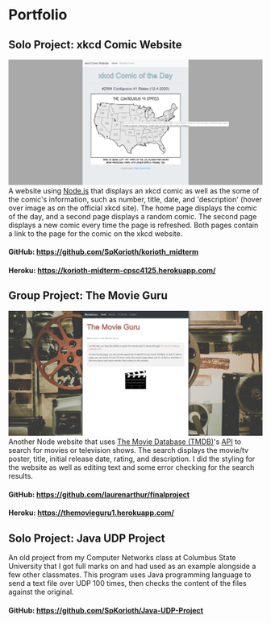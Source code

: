 # Portfolio

## Solo Project: xkcd Comic Website
![alt text](/xkcd.png)
A website using [Node.js](https://nodejs.org/) that displays an xkcd comic as well as the some of the comic's information, such as number, title, date, and 'description' (hover over image as on the official xkcd site). The home page displays the comic of the day, and a second page displays a random comic. The second page displays a new comic every time the page is refreshed. Both pages contain a link to the page for the comic on the xkcd website. 
#### GitHub: https://github.com/SpKorioth/korioth_midterm
#### Heroku: https://korioth-midterm-cpsc4125.herokuapp.com/


## Group Project: The Movie Guru
![alt text](/tmg.png)
Another Node website that uses [The Movie Database (TMDB)](https://www.themoviedb.org/)'s [API](https://www.themoviedb.org/documentation/api) to search for movies or television shows. The search displays the movie/tv poster, title, initial release date, rating, and description. I did the styling for the website as well as editing text and some error checking for the search results.
#### GitHub: https://github.com/laurenarthur/finalproject
#### Heroku: https://themovieguru1.herokuapp.com/


## Solo Project: Java UDP Project
An old project from my Computer Networks class at Columbus State University that I got full marks on and had used as an example alongside a few other classmates. This program uses Java programming language to send a text file over UDP 100 times, then checks the content of the files against the original.
#### GitHub: https://github.com/SpKorioth/Java-UDP-Project
